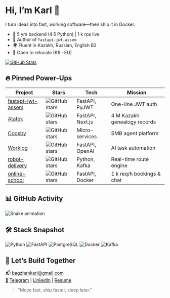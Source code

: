 # Hi, I’m Karl 👋  

I turn ideas into fast, working software—then ship it in Docker.  

- 🚀 5 yrs backend (4.5 Python) | 1 k rps live  
- 🔑 Author of `fastapi-jwt-assem`  
- 🌍 Fluent in Kazakh, Russian, English B2  
- 📍 Open to relocate (KR · EU)  

[![GitHub Stats](https://github-readme-stats.vercel.app/api?username=karl4th&show_icons=true&theme=radical)](https://github.com/karl4th)  

## 🔥 Pinned Power-Ups  
| Project | Stars | Tech | Mission |
|---------|------|------|---------|
| [fastapi-jwt-assem](https://github.com/karl4th/fastapi-jwt-assem) | ![GitHub stars](https://img.shields.io/github/stars/karl4th/fastapi-jwt-assem?style=social) | FastAPI, PyJWT | One-line JWT auth |
| [Atatek](https://github.com/karl4th/atatek) | ![GitHub stars](https://img.shields.io/github/stars/karl4th/atatek?style=social) | FastAPI, Next.js | 4 M Kazakh genealogy records |
| [Coosby](https://github.com/karl4th/coosby) | ![GitHub stars](https://img.shields.io/github/stars/karl4th/coosby?style=social) | Micro-services | SMB agent platform |
| [Worklog](https://github.com/karl4th/worklog) | ![GitHub stars](https://img.shields.io/github/stars/karl4th/worklog?style=social) | FastAPI, OpenAI | AI task automation |
| [robot-delivery](https://github.com/karl4th/robot-delivery) | ![GitHub stars](https://img.shields.io/github/stars/karl4th/robot-delivery?style=social) | Python, Kafka | Real-time route engine |
| [online-school](https://github.com/karl4th/online-school) | ![GitHub stars](https://img.shields.io/github/stars/karl4th/online-school?style=social) | FastAPI, Docker | 1 k req/h bookings & chat |

## 📊 GitHub Activity
![Snake animation](https://github.com/karl4th/karl4th/blob/output/github-contribution-grid-snake.svg)

## 🛠️ Stack Snapshot
![Python](https://img.shields.io/badge/Python-3.9+-3776AB?style=flat&logo=python&logoColor=white)
![FastAPI](https://img.shields.io/badge/FastAPI-0.100+-009688?style=flat&logo=fastapi&logoColor=white)
![PostgreSQL](https://img.shields.io/badge/PostgreSQL-15+-4169E1?style=flat&logo=postgresql&logoColor=white)
![Docker](https://img.shields.io/badge/Docker-24+-2496ED?style=flat&logo=docker&logoColor=white)
![Kafka](https://img.shields.io/badge/Apache%20Kafka-3.5+-231F20?style=flat&logo=apachekafka&logoColor=white)

## 🤝 Let’s Build Together
📬 bagzhankarl@gmail.com  
📱 [Telegram](https://t.me/karl4th) | [LinkedIn](https://linkedin.com/in/karl4th) | [Resume](https://github.com/karl4th/resume)

> "Move fast, ship faster, sleep later."
